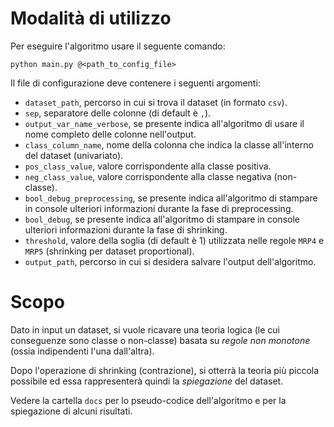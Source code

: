 # Modalità di utilizzo

Per eseguire l'algoritmo usare il seguente comando:
```
python main.py @<path_to_config_file>
```

Il file di configurazione deve contenere i seguenti argomenti:
- `dataset_path`, percorso in cui si trova il dataset (in formato `csv`).
- `sep`, separatore delle colonne (di default è `,`).
- `output_var_name_verbose`, se presente indica all'algoritmo di usare il nome completo delle colonne nell'output.
- `class_column_name`, nome della colonna che indica la classe all'interno del dataset (univariato).
- `pos_class_value`, valore corrispondente alla classe positiva.
- `neg_class_value`, valore corrispondente alla classe negativa (non-classe).
- `bool_debug_preprocessing`, se presente indica all'algoritmo di stampare in console ulteriori informazioni durante la fase di preprocessing.
- `bool_debug`, se presente indica all'algoritmo di stampare in console ulteriori informazioni durante la fase di shrinking.
- `threshold`, valore della soglia (di default è 1) utilizzata nelle regole `MRP4` e `MRP5` (shrinking per dataset proportional).
- `output_path`, percorso in cui si desidera salvare l'output dell'algoritmo.

# Scopo
Dato in input un dataset, si vuole ricavare una teoria logica (le cui conseguenze sono classe o non-classe) basata su *regole non monotone* (ossia indipendenti l'una dall'altra).

Dopo l'operazione di shrinking (contrazione), si otterrà la teoria più piccola possibile ed essa rappresenterà quindi la *spiegazione* del dataset.

Vedere la cartella `docs` per lo pseudo-codice dell'algoritmo e per la spiegazione di alcuni risultati.
